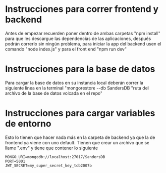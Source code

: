 # Instrucciones para correr frontend y backend
Antes de empezar recuerden poner dentro de ambas carpetas "npm install" para que les descargue las dependencias de las aplicaciones, después podrán correrlo sin ningún problema, para iniciar la app del backend usen el comando "node index.js" y para el front end "npm run dev"


# Instrucciones para la base de datos
Para cargar la base de datos en su instancia local deberán correr la siguiente linea en la terminal "mongorestore --db SandersDB "ruta del archivo de la base de datos volcada en el repo"

# Instrucciones para cargar variables de entorno
Esto lo tienen que hacer nada más en la carpeta de backend ya que la de frontend ya viene con uno default. Tienen que crear un archivo que se llame ".env" y tiene que contener lo siguiente

```
MONGO_URI=mongodb://localhost:27017/SandersDB 
PORT=5001 
JWT_SECRET=my_super_secret_key_tcb2007b
```